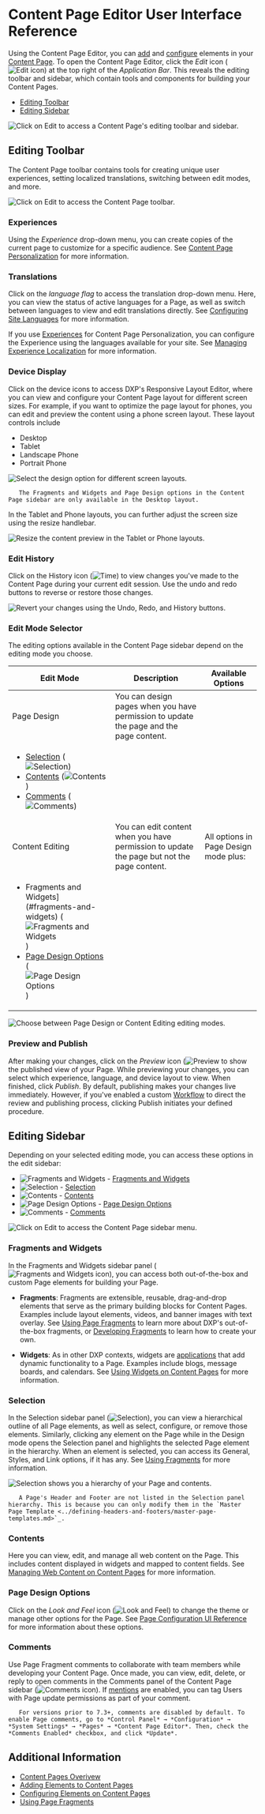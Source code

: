 # Content Page Editor User Interface Reference

Using the Content Page Editor, you can [add](./adding-elememnts-to-content-pages.md) and [configure](./configuring-elements-on-content-pages.md) elements in your [Content Page](./content-pages-overview.md). To open the Content Page Editor, click the *Edit* icon (![Edit icon](../../../images/icon-edit.png)) at the top right of the *Application Bar*. This reveals the editing toolbar and sidebar, which contain tools and components for building your Content Pages.

* [Editing Toolbar](#editing-toolbar)
* [Editing Sidebar](#editing-sidebar)

![Click on Edit to access a Content Page's editing toolbar and sidebar.](./content-page-editor-user-interface-reference/images/01.png)

## Editing Toolbar

The Content Page toolbar contains tools for creating unique user experiences, setting localized translations, switching between edit modes, and more.

![Click on Edit to access the Content Page toolbar.](./content-page-editor-user-interface-reference/images/02.png)

### Experiences

Using the *Experience* drop-down menu, you can create copies of the current page to customize for a specific audience. See [Content Page Personalization](../../personalizing-site-experience/experience-personalization/content-page-personalization.md) for more information.

### Translations

Click on the *language flag* to access the translation drop-down menu. Here, you can view the status of active languages for a Page, as well as switch between languages to view and edit translations directly. See [Configuring Site Languages](../../site-settings/site-localization.md) for more information.

If you use [Experiences](../../personalizing-site-experience/experience-personalization/content-page-personalization.md) for Content Page Personalization, you can configure the Experience using the languages available for your site. See [Managing Experience Localization](../../personalizing-site-experience/experience-personalization/content-page-personalization.md#managing-experience-localization) for more information.

### Device Display

Click on the device icons to access DXP's Responsive Layout Editor, where you can view and configure your Content Page layout for different screen sizes. For example, if you want to optimize the page layout for phones, you can edit and preview the content using a phone screen layout. These layout controls include

- Desktop
- Tablet
- Landscape Phone
- Portrait Phone

![Select the design option for different screen layouts.](content-page-editor-user-interface-reference/images/17.png)

```note::
   The Fragments and Widgets and Page Design options in the Content Page sidebar are only available in the Desktop layout.
```

In the Tablet and Phone layouts, you can further adjust the screen size using the resize handlebar.

![Resize the content preview in the Tablet or Phone layouts.](content-page-editor-user-interface-reference/images/09.gif)

### Edit History

Click on the History icon (![Time](./../../../images/icon-time.png)) to view changes you've made to the Content Page during your current edit session. Use the undo and redo buttons to reverse or restore those changes.

![Revert your changes using the Undo, Redo, and History buttons.](./content-page-editor-user-interface-reference/images/10.png)

### Edit Mode Selector

The editing options available in the Content Page sidebar depend on the editing mode you choose.

| Edit Mode | Description | Available Options |
| --- | --- | --- |
| Page Design | You can design pages when you have permission to update the page and the page content. |
<ul><li>[Selection](#selection) (![Selection](../../../images/icon-pages-tree.png))</li><li>[Contents](#contents) (![Contents](../../../images/icon-list-ul.png))</li><li>[Comments](#comments) (![Comments](../../../images/icon-comments-w.png))</li></ul> |
| Content Editing | You can edit content when you have permission to update the page but not the page content. | All options in Page Design mode plus:
<ul><li>Fragments and Widgets](#fragments-and-widgets) (![Fragments and Widgets](../../../images/icon-cards2.png))</li><li>[Page Design Options](#page-design-options) (![Page Design Options](../../../images/icon-format.png))</li></ul> |

![Choose between Page Design or Content Editing editing modes.](content-page-editor-user-interface-reference/images/18.png)

### Preview and Publish

After making your changes, click on the *Preview* icon (![Preview](../../../images/icon-preview.png) to show the published view of your Page. While previewing your changes, you can select which experience, language, and device layout to view. When finished, click *Publish*. By default, publishing makes your changes live immediately. However, if you've enabled a custom [Workflow](../../../process-automation/workflow/introduction-to-workflow.md) to direct the review and publishing process, clicking Publish initiates your defined procedure.

## Editing Sidebar

Depending on your selected editing mode, you can access these options in the edit sidebar:

* ![Fragments and Widgets](../../../images/icon-cards2.png) - [Fragments and Widgets](#fragments-and-widgets)
* ![Selection](../../../images/icon-pages-tree.png) - [Selection](#selection)
* ![Contents](../../../images/icon-list-ul.png) - [Contents](#contents)
* ![Page Design Options](../../../images/icon-format.png) - [Page Design Options](#page-design-options)
* ![Comments](../../../images/icon-comments-w.png) - [Comments](#comments)

![Click on Edit to access the Content Page sidebar menu.](content-page-editor-user-interface-reference/images/03.png)

### Fragments and Widgets

In the Fragments and Widgets sidebar panel (![Fragments and Widgets icon](../../../images/icon-cards2.png)), you can access both out-of-the-box and custom Page elements for building your Page.

- **Fragments**: Fragments are extensible, reusable, drag-and-drop elements that serve as the primary building blocks for Content Pages. Examples include layout elements, videos, and banner images with text overlay. See [Using Page Fragments](../../displaying-content/using-fragments/using-page-fragments.md) to learn more about DXP's out-of-the-box fragments, or [Developing Fragments](../../developer-guide/developing-page-fragments/developing-fragments-intro.md) to learn how to create your own.

- **Widgets**: As in other DXP contexts, widgets are [applications](../../../developing_applications.html) that add dynamic functionality to a Page. Examples include blogs, message boards, and calendars. See [Using Widgets on Content Pages](./using-widgets-on-a-content-page.md) for more information.

### Selection

In the Selection sidebar panel (![Selection](../../../images/icon-pages-tree.png)), you can view a hierarchical outline of all Page elements, as well as select, configure, or remove those elements. Similarly, clicking any element on the Page while in the Design mode opens the Selection panel and highlights the selected Page element in the hierarchy. When an element is selected, you can access its General, Styles, and Link options, if it has any. See [Using Fragments](../../displaying-content/using-fragments/using-fragments.md) for more information.

![Selection shows you a hierarchy of your Page and contents.](./content-page-editor-user-interface-reference/images/08.png)

```note::
   A Page's Header and Footer are not listed in the Selection panel hierarchy. This is because you can only modify them in the `Master Page Template <../defining-headers-and-footers/master-page-templates.md>`_.
```

### Contents

Here you can view, edit, and manage all web content on the Page. This includes content displayed in widgets and mapped to content fields. See [Managing Web Content on Content Pages](./managing-web-content-on-content-pages.md) for more information.

### Page Design Options

Click on the *Look and Feel* icon (![Look and Feel](../../../images/icon-format.png)) to change the theme or manage other options for the Page. See [Page Configuration UI Reference](../page-settings/page-configuration-ui-reference.md#look-and-feel) for more information about these options.

### Comments

Use Page Fragment comments to collaborate with team members while developing your Content Page. Once made, you can view, edit, delete, or reply to open comments in the Comments panel of the Content Page sidebar (![Comments icon](../../../images/icon-comments-w.png)). If [mentions](../../../collaboration-and-social/notifications-and-requests/user-guide/mentioning-users.md) are enabled, you can tag Users with Page update permissions as part of your comment.

```note::
   For versions prior to 7.3+, comments are disabled by default. To enable Page comments, go to *Control Panel* → *Configuration* → *System Settings* → *Pages* → *Content Page Editor*. Then, check the *Comments Enabled* checkbox, and click *Update*.
```

## Additional Information

- [Content Pages Overivew](./content-pages-overview.md)
- [Adding Elements to Content Pages](./adding-elements-to-content-pages.md)
- [Configuring Elements on Content Pages](./configuring-elements-on-a-content-pages)
- [Using Page Fragments](../../displaying-content/using-fragments/using-page-fragments.md)

